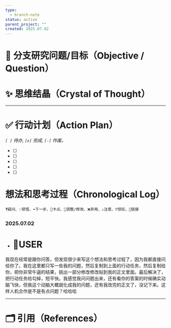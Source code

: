 ```yaml
---
type:
  - branch-note
status: active
parent_project: ""
created: 2025.07.02
---
```

# 🎯 分支研究问题/目标（Objective / Question）


# ✨ 思维结晶（Crystal of Thought）




---
# ✅ 行动计划（Action Plan）
*`[ ]` 待办, `[x]` 完成, `[-]` 作废。*

- [ ] 
- [ ] 
- [ ] 
- [ ] 
- [ ] 

# 想法和思考过程（Chronological Log）
`❓疑问、💡顿悟、➡️下一步、🚧卡点、🔄调整/修改、❌弃用、⚠️注意、‼️惊叹、🔗链接`
### 2025.07.02
- # 🧘USER
我现在经常是跟你问答。但发现很少来写这个想法和思考过程了，因为我都直接问给你了。我在这里都只写一些我的问题，然后复制到上面的行动任务，然后复制给你，把你非常牛逼的结果，挑出一部分修改修改贴到我的正文里面。最后解决了，把行动任务给勾掉，短平快。我感觉我问问题出来，还有看你的答案的时候确实动脑飞快，但我这个动脑大概就化成我的问题，还有我改完的正文了，没记下来。这样人机合作是不是有点问题？哈哈哈


---
# 🗂️ 引用（References）

[^1]: 

